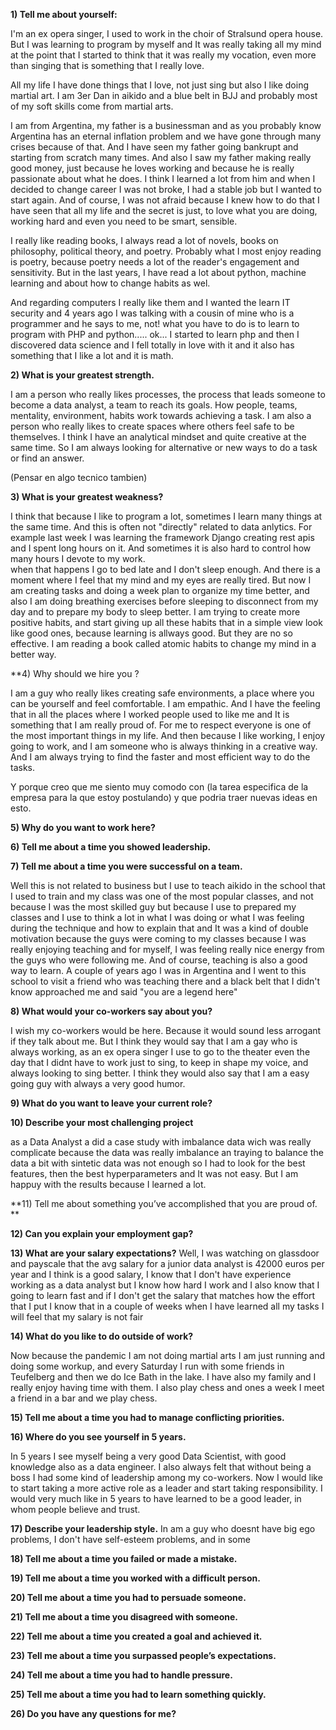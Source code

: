 **1) Tell me about yourself:**

I'm an ex opera singer, I used to work in the choir of Stralsund opera house. But I was learning to program by myself and It was really taking all my mind at the point that I started to think that it was really my vocation, even more than singing that is something that I really love.

All my life I have done things that I love, not just sing but also I like doing martial art. I am 3er Dan in aikido and a blue belt in BJJ and probably most of my soft skills come from martial arts.

I am from Argentina, my father is a businessman and as you probably know Argentina has an eternal inflation problem and we have gone through many crises because of that. And I have seen my father going bankrupt and starting from scratch many times. And also I saw my father making really good money, just because he loves working and because he is really passionate about what he does. I think I learned a lot from him and when I decided to change career I was not broke, I had a stable job but I wanted to start again. And of course, I was not afraid because I knew how to do that I have seen that all my life and the secret is just, to love what you are doing, working hard and even you need to be smart, sensible.

I really like reading books, I always read a lot of novels, books on philosophy, political theory, and poetry. Probably what I most enjoy reading is poetry, because poetry needs a lot of the reader's engagement and sensitivity. But in the last years, I have read a lot about python, machine learning and about how to change habits as wel.

And regarding computers I really like them and I wanted the learn IT security and 4 years ago I was talking with a cousin of mine who is a programmer and he says to me, not! what you have to do is to learn to program with PHP and python..... ok... I started to learn php and then I discovered data science and I fell totally in love with it and it also has something that I like a lot and it is math.


**2) What is your greatest strength.**

I am a person who really likes processes, the process that leads someone to become a data analyst, a team to reach its goals. How people, teams, mentality, environment, habits work towards achieving a task.
I am also a person who really likes to create spaces where others feel safe to be themselves.
I think I have an analytical mindset and quite creative at the same time. So I am always looking for alternative or new ways to do a task or find an answer.

(Pensar en algo tecnico tambien)

**3) What is your greatest weakness?**

I think that because I like to program a lot, sometimes I learn many things at the same time.
And this is often not "directly" related  to data anlytics. For example last week I was learning the framework Django creating rest apis and I spent long hours on it. And sometimes it is also hard to control  how many hours I devote to my work.  
when that happens I go to bed late  and I don't sleep enough. And there is a moment where I feel that my mind and my eyes are really tired. 
But now I am creating tasks and doing a week plan to organize my time better, and also I am doing breathing exercises before sleeping to disconnect from my day and to prepare my body to sleep better. 
I am trying to create more positive habits, and start giving up all these habits that in a simple view look like good ones, because learning is allways good. But they are no so effective. I am reading a book called atomic habits to change my mind in a better way.


**4) Why should we hire you ?

I am a guy who really likes creating safe environments, a place where you can be yourself and feel comfortable. I am empathic. And I have the feeling that in all the places where I worked people used to like me and It is something that I am really proud of. For me to respect everyone is one of the most important things in my life. And then because I like working, I enjoy going to work, and I am someone who is always thinking in a creative way. And I am always trying to find the faster and most efficient way to do the tasks.

Y porque creo que me siento muy comodo con (la tarea especifica de la empresa para la que estoy postulando) y que podria traer nuevas ideas en esto.



**5) Why do you want to work here?**


**6) Tell me about a time you showed leadership.**

**7) Tell me about a time you were successful on a team.**
 
Well this is not related to business but I use to teach aikido in the school that I used to train and my class was one of the most popular classes, and not because I was the most skilled guy but because I use to prepared my classes and I use to think a lot in what I was doing or what I was feeling during the technique and how to explain that and It was a kind of double motivation because the guys were coming to my classes because I was really enjoying teaching and for myself, I was feeling really nice energy from the guys who were following me. And of course, teaching is also a good way to learn.
A couple of years ago I was in Argentina and I went to this school to visit a friend who was teaching there and a black belt that I didn't know approached me and said "you are a legend here" 

**8) What would your co-workers say about you?**

I wish my co-workers would be here. Because it would sound less arrogant if they talk about me. But I think they would say that I am a gay who is always working, as an ex opera singer I use to go to the theater even the day that I didnt have to work just to sing, to keep in shape my voice, and always looking to sing better. I think they would also say that I am a easy going guy with always a very good humor. 

**9)  What do you want to leave your current role?**

**10)  Describe your most challenging project**

as a Data Analyst a did a case study with imbalance data wich was really complicate because the data was really imbalance an traying to balance the data a bit with sintetic data was not enough so I had to look for the best features, then the best hyperparameters and It was not easy. But I am happuy with the results because I learned a lot.

**11)  Tell me about something you’ve accomplished that you are proud of. **

**12)  Can you explain your employment gap?**

**13)  What are your salary expectations?**
Well, I was watching on glassdoor and payscale that the avg salary for a junior data analyst is 42000 euros per year and I think is a good salary, I know that I don't have experience working as a data analyst but I know how hard I work and I also know that I going to learn fast and if I don't get the salary that matches how the effort that I put I know that in a couple of weeks when I have learned all my tasks I will feel that my salary is not fair

**14) What do you like to do outside of work?**

Now because the pandemic I am not doing martial arts I am just running and doing some workup, and every Saturday I run with some friends in Teufelberg and then we do Ice Bath in the lake. I have also my family and I really enjoy having time with them. I also play chess and ones a week I meet a friend in a bar and we play chess.

**15) Tell me about a time you had to manage conflicting priorities.**

**16) Where do you see yourself in 5 years.**

In 5 years I see myself being a very good Data Scientist, with good knowledge also as a data engineer. I also always felt that without being a boss I had some kind of leadership among my co-workers. Now I would like to start taking a more active role as a leader and start taking responsibility. I would very much like in 5 years to have learned to be a good leader, in whom people believe and trust.

**17) Describe your leadership style.**
In am a guy who doesnt have big ego problems, I don't have self-esteem problems, and in some

**18) Tell me about a time you failed or made a mistake.**

**19) Tell me about a time you worked with a difficult person.**

**20) Tell me about a time you had to persuade someone.**

**21) Tell me about a time you disagreed with someone.**

**22) Tell me about a time you created a goal and achieved it.**

**23) Tell me about a time you surpassed people’s expectations.**

**24) Tell me about a time you had to handle pressure.**

**25) Tell me about a time you had to learn something quickly.**

**26) Do you have any questions for me?**
